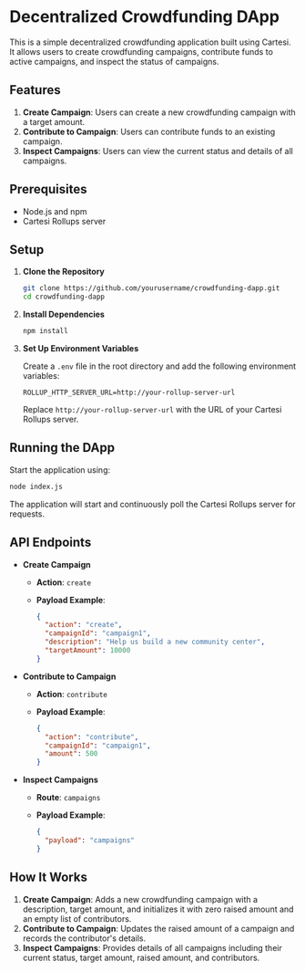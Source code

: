 # Decentralized Crowdfunding DApp

This is a simple decentralized crowdfunding application built using Cartesi. It allows users to create crowdfunding campaigns, contribute funds to active campaigns, and inspect the status of campaigns.

## Features

1. **Create Campaign**: Users can create a new crowdfunding campaign with a target amount.
2. **Contribute to Campaign**: Users can contribute funds to an existing campaign.
3. **Inspect Campaigns**: Users can view the current status and details of all campaigns.

## Prerequisites

- Node.js and npm
- Cartesi Rollups server

## Setup

1. **Clone the Repository**

   ```bash
   git clone https://github.com/yourusername/crowdfunding-dapp.git
   cd crowdfunding-dapp
   ```

2. **Install Dependencies**

   ```bash
   npm install
   ```

3. **Set Up Environment Variables**

   Create a `.env` file in the root directory and add the following environment variables:

   ```env
   ROLLUP_HTTP_SERVER_URL=http://your-rollup-server-url
   ```

   Replace `http://your-rollup-server-url` with the URL of your Cartesi Rollups server.

## Running the DApp

Start the application using:

```bash
node index.js
```

The application will start and continuously poll the Cartesi Rollups server for requests.

## API Endpoints

- **Create Campaign**

  - **Action**: `create`
  - **Payload Example**:

    ```json
    {
      "action": "create",
      "campaignId": "campaign1",
      "description": "Help us build a new community center",
      "targetAmount": 10000
    }
    ```

- **Contribute to Campaign**

  - **Action**: `contribute`
  - **Payload Example**:

    ```json
    {
      "action": "contribute",
      "campaignId": "campaign1",
      "amount": 500
    }
    ```

- **Inspect Campaigns**

  - **Route**: `campaigns`
  - **Payload Example**:

    ```json
    {
      "payload": "campaigns"
    }
    ```

## How It Works

1. **Create Campaign**: Adds a new crowdfunding campaign with a description, target amount, and initializes it with zero raised amount and an empty list of contributors.
2. **Contribute to Campaign**: Updates the raised amount of a campaign and records the contributor's details.
3. **Inspect Campaigns**: Provides details of all campaigns including their current status, target amount, raised amount, and contributors.
